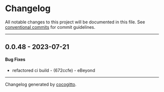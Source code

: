 # Changelog
All notable changes to this project will be documented in this file. See [conventional commits](https://www.conventionalcommits.org/) for commit guidelines.

- - -
## 0.0.48 - 2023-07-21
#### Bug Fixes
- refactored ci build - (672ccfe) - eBeyond

- - -

Changelog generated by [cocogitto](https://github.com/cocogitto/cocogitto).